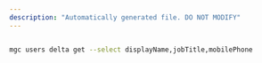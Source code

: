 ```yaml
---
description: "Automatically generated file. DO NOT MODIFY"
---
```


```bash

mgc users delta get --select displayName,jobTitle,mobilePhone

```